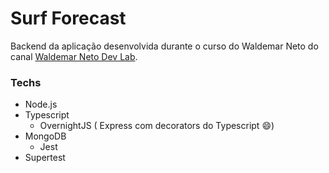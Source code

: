 # Surf Forecast

Backend da aplicação desenvolvida durante o curso do Waldemar Neto do canal [Waldemar Neto Dev Lab](https://www.youtube.com/channel/UCqmJGTdcMIRXOZuukHZ8TqA).

### Techs
  - Node.js
  - Typescript
	- OvernightJS ( Express com decorators do Typescript 😄)
  - MongoDB
	- Jest
  - Supertest